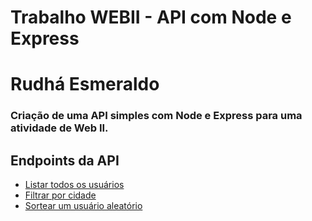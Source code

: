 # Trabalho WEBII - API com Node e Express
<!DOCTYPE html>
<html lang="pt-br">
<head>
  <meta charset="UTF-8">
  <meta name="viewport" content="width=device-width, initial-scale=1.0">
  <title></title>
</head>
<body>
  <h1>Rudhá Esmeraldo</h1>
  <h3>Criação de uma API simples com Node e Express para uma atividade de Web II.</h3>
  <h2>Endpoints da API</h2>
  <ul>
    <li><a href="https://api-node-express-vert.vercel.app/api/usuario/todos" target="_blank">Listar todos os usuários</a></li>
    <li><a href="https://api-node-express-vert.vercel.app/api/usuario/cidade/pacoti" target="_blank">Filtrar por cidade</a></li>
    <li><a href="https://api-node-express-vert.vercel.app/api/usuario/sorteado" target="_blank">Sortear um usuário aleatório</a></li>
  </ul>
</body>
</html>
